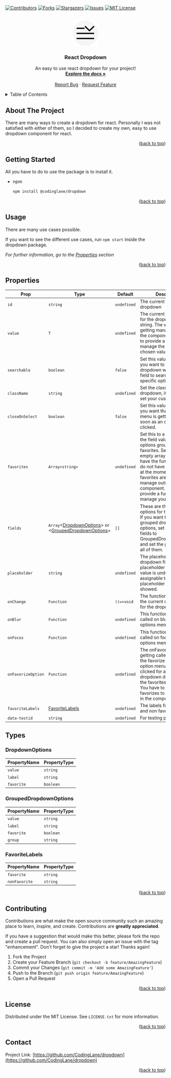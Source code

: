<!-- Improved compatibility of back to top link: See: https://github.com/CodingLane/dropdown/pull/73 -->

<a name="readme-top"></a>

<!--
*** Thanks for checking out the Best-README-Template. If you have a suggestion
*** that would make this better, please fork the repo and create a pull request
*** or simply open an issue with the tag "enhancement".
*** Don't forget to give the project a star!
*** Thanks again! Now go create something AMAZING! :D
-->

<!-- PROJECT SHIELDS -->
<!--
*** I'm using markdown "reference style" links for readability.
*** Reference links are enclosed in brackets [ ] instead of parentheses ( ).
*** See the bottom of this document for the declaration of the reference variables
*** for contributors-url, forks-url, etc. This is an optional, concise syntax you may use.
*** https://www.markdownguide.org/basic-syntax/#reference-style-links
-->

[![Contributors][contributors-shield]][contributors-url]
[![Forks][forks-shield]][forks-url]
[![Stargazers][stars-shield]][stars-url]
[![Issues][issues-shield]][issues-url]
[![MIT License][license-shield]][license-url]

<!-- PROJECT LOGO -->
<br />
<div align="center">
  <a href="https://github.com/CodingLane/dropdown">
    <img src="public/icon.png" alt="Logo" width="80" height="80">
  </a>

  <h3 align="center">React Dropdown</h3>

  <p align="center">
    An easy to use react dropdown for your project!
    <br />
    <a href="https://github.com/CodingLane/dropdown#readme"><strong>Explore the docs »</strong></a>
    <br />
    <br />
    <a href="https://github.com/CodingLane/dropdown/issues">Report Bug</a>
    ·
    <a href="https://github.com/CodingLane/dropdown/issues">Request Feature</a>
  </p>
</div>

<!-- TABLE OF CONTENTS -->
<details>
  <summary>Table of Contents</summary>
  <ol>
    <li>
      <a href="#about-the-project">About The Project</a>
    </li>
    <li>
      <a href="#getting-started">Getting Started</a>
    </li>
    <li><a href="#usage">Usage</a></li>
    <li><a href="#properties">Properties</a></li>
    <li><a href="#roadmap">Roadmap</a></li>
    <li><a href="#contributing">Contributing</a></li>
    <li><a href="#license">License</a></li>
    <li><a href="#contact">Contact</a></li>
    <li><a href="#acknowledgments">Acknowledgments</a></li>
  </ol>
</details>

<!-- ABOUT THE PROJECT -->

## About The Project

There are many ways to create a dropdown for react. Personally I was not satisfied with either of them,
so I decided to create my own, easy to use dropdown component for react.

<p align="right">(<a href="#readme-top">back to top</a>)</p>

<!-- GETTING STARTED -->

## Getting Started

All you have to do to use the package is to install it.

-   npm
    ```sh
    npm install @codinglane/dropdown
    ```

<p align="right">(<a href="#readme-top">back to top</a>)</p>

<!-- USAGE EXAMPLES -->

## Usage

There are many use cases possible.

If you want to see the different use cases, run `npm start` inside the dropdown package.

_For further information, go to the [Properties](#properties) section_

<p align="right">(<a href="#readme-top">back to top</a>)</p>

<!-- ROADMAP -->

## Properties

| Prop               | Type                                                                                                | Default     | Description                                                                                                                                                                                                                                                                                                          |
| ------------------ | --------------------------------------------------------------------------------------------------- | ----------- | -------------------------------------------------------------------------------------------------------------------------------------------------------------------------------------------------------------------------------------------------------------------------------------------------------------------- |
| `id`               | `string`                                                                                            | `undefined` | The current id of the dropdown                                                                                                                                                                                                                                                                                       |
| `value`            | `T`                                                                                                 | `undefined` | The current chosen value for the dropdown, typeof string. The value is not getting managed inside the component. You have to provide a function to manage the current chosen value.                                                                                                                                  |
| `searchable`       | `boolean`                                                                                           | `false`     | Set this value to true, if you want to have a dropdown with an input field to search for an specific option.                                                                                                                                                                                                         |
| `className`        | `string`                                                                                            | `undefined` | Set the classname of the dropdown, if you want to set your custom style.                                                                                                                                                                                                                                             |
| `closeOnSelect`    | `boolean`                                                                                           | `false`     | Set this value to true, if you want that the options menu is getting closed as soon as an option is clicked.                                                                                                                                                                                                         |
| `favorites`        | `Array<string>`                                                                                     | `undefined` | Set this to a string array of the field values, to have options grouped by favorites. Set it to an empty array, if you want to have the functionality but do not have any favorites at the moment. The favorites are getting manage outside this component. You have to provide a function to manage your favorites. |
| `fields`           | `Array`<[DropdownOptions](#DropdownOptions)> or <[GroupedDropdownOptions](#GroupedDropdownOptions)> | `[]`        | These are the possible options for the dropdown. If you want to have grouped dropdown options, set the type of the fields to GroupedDropdownOptions and set the group tag for all of them.                                                                                                                           |
| `placeholder`      | `string`                                                                                            | `undefined` | The placeholder for the dropdown field. When the placeholder is set and the value is undefined or not assignable to any field, the placeholder is getting showed.                                                                                                                                                    |
| `onChange`         | `Function`                                                                                          | `()=>void`  | The function to manage the current chosen value for the dropdown.                                                                                                                                                                                                                                                    |
| `onBlur`           | `Function`                                                                                          | `undefined` | This function is getting called on blur of the options menu.                                                                                                                                                                                                                                                         |
| `onFocus`          | `Function`                                                                                          | `undefined` | This function is getting called on focus of the options menu.                                                                                                                                                                                                                                                        |
| `onFavorizeOption` | `Function`                                                                                          | `undefined` | The onFavorizeOption is getting called as soon as the favorize icon in the option menu is getting clicked for an option. This dropdown do not manage the favorites on its own. You have to manage the favorizes to see changes in the component.                                                                     |
| `favoriteLabels`   | [FavoriteLabels](#FavoriteLabels)                                                                   | `undefined` | The labels for the favorite and non favorite group.                                                                                                                                                                                                                                                                  |
| `data-testid`      | `string`                                                                                            | `undefined` | For testing purpose.                                                                                                                                                                                                                                                                                                 |

## Types

### DropdownOptions

| PropertyName | PropertyType |
| ------------ | ------------ |
| `value`      | `string`     |
| `label`      | `string`     |
| `favorite`   | `boolean`    |

### GroupedDropdownOptions

| PropertyName | PropertyType |
| ------------ | ------------ |
| `value`      | `string`     |
| `label`      | `string`     |
| `favorite`   | `boolean`    |
| `group`      | `string`     |

### FavoriteLabels

| PropertyName  | PropertyType |
| ------------- | ------------ |
| `favorite`    | `string`     |
| `nonFavorite` | `string`     |

<p align="right">(<a href="#readme-top">back to top</a>)</p>

<!-- CONTRIBUTING -->

## Contributing

Contributions are what make the open source community such an amazing place to learn, inspire, and create. Contributions are **greatly appreciated**.

If you have a suggestion that would make this better, please fork the repo and create a pull request. You can also simply open an issue with the tag "enhancement".
Don't forget to give the project a star! Thanks again!

1. Fork the Project
2. Create your Feature Branch (`git checkout -b feature/AmazingFeature`)
3. Commit your Changes (`git commit -m 'Add some AmazingFeature'`)
4. Push to the Branch (`git push origin feature/AmazingFeature`)
5. Open a Pull Request

<p align="right">(<a href="#readme-top">back to top</a>)</p>

<!-- LICENSE -->

## License

Distributed under the MIT License. See `LICENSE.txt` for more information.

<p align="right">(<a href="#readme-top">back to top</a>)</p>

<!-- CONTACT -->

## Contact

Project Link: [https://github.com/CodingLane/dropdown](https://github.com/CodingLane/dropdown)

<p align="right">(<a href="#readme-top">back to top</a>)</p>

<!-- MARKDOWN LINKS & IMAGES -->
<!-- https://www.markdownguide.org/basic-syntax/#reference-style-links -->

[contributors-shield]: https://img.shields.io/github/contributors/CodingLane/dropdown.svg?style=for-the-badge
[contributors-url]: https://github.com/CodingLane/dropdown/graphs/contributors
[forks-shield]: https://img.shields.io/github/forks/CodingLane/dropdown.svg?style=for-the-badge
[forks-url]: https://github.com/CodingLane/dropdown/network/members
[stars-shield]: https://img.shields.io/github/stars/CodingLane/dropdown.svg?style=for-the-badge
[stars-url]: https://github.com/CodingLane/dropdown/stargazers
[issues-shield]: https://img.shields.io/github/issues/CodingLane/dropdown.svg?style=for-the-badge
[issues-url]: https://github.com/CodingLane/dropdown/issues
[license-shield]: https://img.shields.io/github/license/CodingLane/dropdown.svg?style=for-the-badge
[license-url]: https://github.com/CodingLane/dropdown/blob/master/LICENSE.txt
